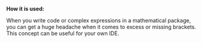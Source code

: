**How it is used:**

When you write code or complex expressions in a mathematical package,
you can get a huge headache when it comes to excess or missing brackets.
This concept can be useful for your own IDE.
